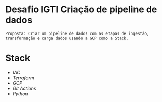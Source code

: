# Desafio IGTI Criação de pipeline de dados 
    Proposta: Criar um pipeline de dados com as etapas de ingestão, transformação e carga dados usando a GCP como a Stack.
# Stack
- *IAC*
- *Terraform*
- *GCP*
- *Git Actions*
- *Python*